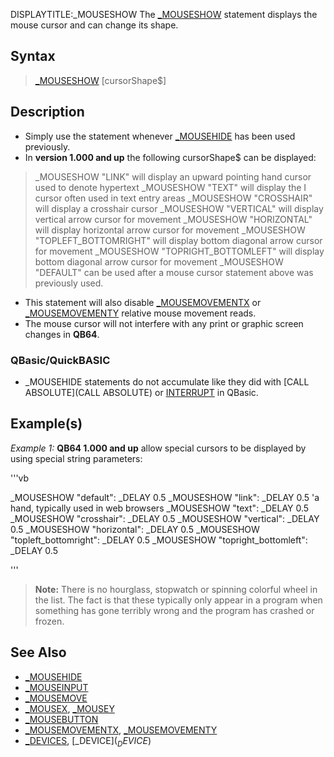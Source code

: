 DISPLAYTITLE:_MOUSESHOW
The [_MOUSESHOW](_MOUSESHOW) statement displays the mouse cursor and can change its shape.


## Syntax

>  [_MOUSESHOW](_MOUSESHOW) [cursorShape$]


## Description

* Simply use the statement whenever [_MOUSEHIDE](_MOUSEHIDE) has been used previously.
* In **version 1.000 and up** the following cursorShape$ can be displayed:
> _MOUSESHOW "LINK" will display an upward pointing hand cursor used to denote hypertext
> _MOUSESHOW "TEXT" will display the I cursor often used in text entry areas 
> _MOUSESHOW "CROSSHAIR" will display a crosshair cursor
> _MOUSESHOW "VERTICAL" will display vertical arrow cursor for movement
> _MOUSESHOW "HORIZONTAL" will display horizontal arrow cursor for movement
> _MOUSESHOW "TOPLEFT_BOTTOMRIGHT" will display bottom diagonal arrow cursor for movement
> _MOUSESHOW "TOPRIGHT_BOTTOMLEFT" will display bottom diagonal arrow cursor for movement
> _MOUSESHOW "DEFAULT" can be used after a mouse cursor statement above was previously used.
* This statement will also disable [_MOUSEMOVEMENTX](_MOUSEMOVEMENTX) or [_MOUSEMOVEMENTY](_MOUSEMOVEMENTY) relative mouse movement reads.
* The mouse cursor will not interfere with any print or graphic screen changes in **QB64**.


### QBasic/QuickBASIC

* _MOUSEHIDE statements do not accumulate like they did with [CALL ABSOLUTE](CALL ABSOLUTE) or [INTERRUPT](INTERRUPT) in QBasic.


## Example(s)

*Example 1:* **QB64 1.000 and up** allow special cursors to be displayed by using special string parameters:

'''vb

_MOUSESHOW "default": _DELAY 0.5
_MOUSESHOW "link": _DELAY 0.5 'a hand, typically used in web browsers
_MOUSESHOW "text": _DELAY 0.5
_MOUSESHOW "crosshair": _DELAY 0.5
_MOUSESHOW "vertical": _DELAY 0.5
_MOUSESHOW "horizontal": _DELAY 0.5
_MOUSESHOW "topleft_bottomright": _DELAY 0.5
_MOUSESHOW "topright_bottomleft": _DELAY 0.5 

'''
>  **Note:** There is no hourglass, stopwatch or spinning colorful wheel in the list. The fact is that these typically only appear in a program when something has gone terribly wrong and the program has crashed or frozen.


## See Also

* [_MOUSEHIDE](_MOUSEHIDE)
* [_MOUSEINPUT](_MOUSEINPUT)
* [_MOUSEMOVE](_MOUSEMOVE)
* [_MOUSEX](_MOUSEX), [_MOUSEY](_MOUSEY)
* [_MOUSEBUTTON](_MOUSEBUTTON)
* [_MOUSEMOVEMENTX](_MOUSEMOVEMENTX), [_MOUSEMOVEMENTY](_MOUSEMOVEMENTY)
* [_DEVICES](_DEVICES), [_DEVICE$](_DEVICE$)




